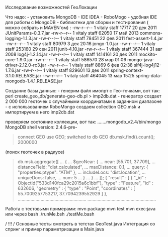 Исследование возможностей ГеоЛокации

Что надо:
    - установить MongoDB
    - IDE IDEA
    - RoboMogo - удобная IDE для работы с MongoDB
    - библиотеки для сборки и тестирования ( можно собрать и MAVEN'ом) :
-rw-r--r--   1 vitaly  staff    17717 20 дек  2011 JUnitParams-0.3.7.jar
-rw-r--r--   1 vitaly  staff    62050 17 май  2013 commons-logging-1.1.3.jar
-rw-r--r--   1 vitaly  staff    78451 22 фев  2011 fest-assert-1.4.jar
-rw-r--r--   1 vitaly  staff    80979  3 дек 20:16 jongo-1.0.jar
-rw-r--r--   1 vitaly  staff   253160 29 сен  2011 junit-4.10.jar
-rw-r--r--   1 vitaly  staff   367444 31 авг  2008 log4j-1.2.14.jar
-rw-r--r--   1 vitaly  staff  1414161 20 дек  2011 mockito-core-1.9.0.jar
-rw-r--r--   1 vitaly  staff   586570 28 мар 01:06 mongo-java-driver-2.12.0-rc3.jar
-rw-r--r--   1 vitaly  staff     8869  6 фев 02:38 slf4j-log4j12-1.7.6.jar
-rw-r--r--   1 vitaly  staff   829601 13 дек  2011 spring-context-3.1.0.RELEASE.jar
-rw-r--r--   1 vitaly  staff   464045 13 мар 15:25 spring-data-mongodb-1.4.1.RELEASE.jar

Создание базы данных:
    - генерим файл имопрт с Гео-точками, вот так:
    perl create_geo_db/generate-geo-db.pl > imp2db.dat
    - генератор создает 2 000 000 геоточек с случайными координатами в заданном диапазоне
    - с использованием RoboMongo создаем collection GEO.msk и импортируем в него imp2db.dat

проверяем состояние коллекции, вот так:
.......mongodb_v2.4/bin/mongo
MongoDB shell version: 2.4.6-pre-
> connect GEO
> use GEO;
switched to db GEO
> db.msk.find().count();
2000000
>
(поиск геоточек в радиусе)
> db.msk.aggregate([
...                       {
...                         $geoNear: {
...                                     near: [55.701, 37.709],
...                                     distanceField: "dist.calculated",
...                                     maxDistance: 0.1,
...                                     query: { "properties.ptype": "ATM" },
...                                     includeLocs: "dist.location",
...                                     uniqueDocs: false,
...                                     num: 5
...                                   }
...                       }
...                    ]);
{
	"result" : [
		{
			"_id" : ObjectId("533d140fca29c2015a6c1bbf"),
			"type" : "Feature",
			"id" : 632606,
			"geometry" : {
				"type" : "Point",
				"coordinates" : [
					55.7009257753217,
					37.7094239552929
				]
			},
......................................................
......................................................

Работа с тестовыми примерами:
mvn package
mvn test
mvn exec:java
или через bash ./runMe.bsh   ./testMe.bash

/ !!! /
Основные тесты смотреть в тетстах GeoTest.java
Интеграция со спринг и пример параметризации в  Main.java

